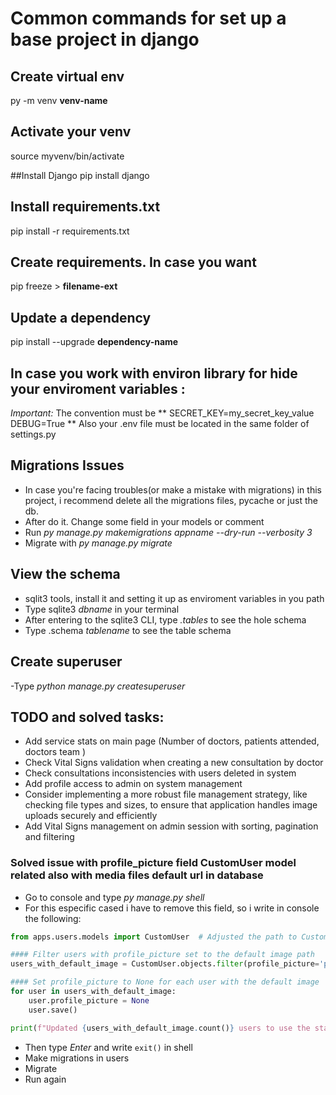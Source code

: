 # Common commands for  set up a base project in django

## Create virtual env

py -m venv **venv-name**

## Activate your venv
source myvenv/bin/activate

##Install Django
pip install django

## Install requirements.txt

pip install -r requirements.txt

## Create requirements. In case you want

pip freeze > **filename-ext**

## Update a dependency

pip install --upgrade **dependency-name**

## In case you work with environ library for hide your enviroment variables :

*Important:* The convention must be 
**
SECRET_KEY=my_secret_key_value
DEBUG=True
**
Also your .env file must be located in the same folder of settings.py

## Migrations Issues

- In case you're facing troubles(or make a mistake with migrations) in this 
project, i recommend delete all the migrations files, pycache or just the db.
- After do it. Change some field in your models or comment
- Run *py manage.py makemigrations appname --dry-run --verbosity 3*
- Migrate with *py manage.py migrate*


## View the schema

- sqlit3 tools, install it and setting it up as enviroment variables in you path
- Type sqlite3 *dbname* in your terminal
- After entering to the sqlite3 CLI, type *.tables* to see the hole schema
- Type .schema *tablename* to see the table schema

## Create superuser

-Type *python manage.py createsuperuser*

## TODO and solved tasks:
- Add service stats on main page (Number of doctors, patients attended, doctors team ) 
- Check Vital Signs validation when creating a new consultation by doctor
- Check consultations inconsistencies with users deleted in system
- Add profile access to admin on system management
- Consider implementing a more robust file management strategy, like checking file types and sizes, to ensure that application handles image uploads securely and efficiently
- Add Vital Signs management on admin session with sorting, pagination and filtering


### Solved issue with profile_picture field CustomUser model related also with media files default url in database

- Go to console and type *py manage.py shell*
- For this especific cased i have to remove this field, so i write in console the following:

```python
from apps.users.models import CustomUser  # Adjusted the path to CustomUser model 

#### Filter users with profile_picture set to the default image path
users_with_default_image = CustomUser.objects.filter(profile_picture='profile_pics/default_profile_picture2.png')

#### Set profile_picture to None for each user with the default image
for user in users_with_default_image:
    user.profile_picture = None
    user.save()

print(f"Updated {users_with_default_image.count()} users to use the static default profile picture.")
```
- Then type *Enter* and write `exit()` in shell
- Make migrations in users 
- Migrate
- Run again
    
    